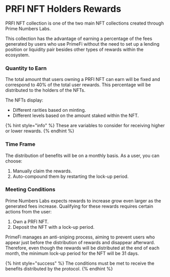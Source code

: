 # PRFI NFT Holders Rewards

PRFI NFT collection is one of the two main NFT collections created through Prime Numbers Labs.&#x20;

This collection has the advantage of earning a percentage of the fees generated by users who use PrimeFi without the need to set up a lending position or liquidity pair besides other types of rewards within the ecosystem.

### **Quantity to Earn**

The total amount that users owning a PRFI NFT can earn will be fixed and correspond to 40% of the total user rewards. This percentage will be distributed to the holders of the NFTs.

The NFTs display:

* Different rarities based on minting.
* Different levels based on the amount staked within the NFT.&#x20;

{% hint style="info" %}
These are variables to consider for receiving higher or lower rewards.
{% endhint %}

### **Time Frame**

The distribution of benefits will be on a monthly basis. As a user, you can choose:

1. Manually claim the rewards.
2. Auto-compound them by restarting the lock-up period.

### **Meeting Conditions**

Prime Numbers Labs expects rewards to increase grow even larger as the generated fees increase. Qualifying for these rewards requires certain actions from the user:

1. Own a PRFI NFT.
2. Deposit the NFT with a lock-up period.

PrimeFi manages an anti-sniping process, aiming to prevent users who appear just before the distribution of rewards and disappear afterward. Therefore, even though the rewards will be distributed at the end of each month, the minimum lock-up period for the NFT will be 31 days.

{% hint style="success" %}
The conditions must be met to receive the benefits distributed by the protocol.
{% endhint %}

